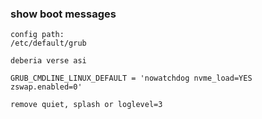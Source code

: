 
### show boot messages

```
config path:
/etc/default/grub

deberia verse asi

GRUB_CMDLINE_LINUX_DEFAULT = 'nowatchdog nvme_load=YES zswap.enabled=0'

remove quiet, splash or loglevel=3
```
